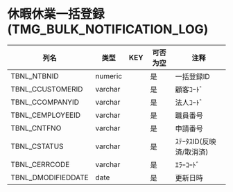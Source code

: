 # 休暇休業一括登録(TMG_BULK_NOTIFICATION_LOG)
| 列名   | 类型   | KEY  | 可否为空 | 注释   |
| ---- | ---- | ---- | ---- | ---- |
|TBNL_NTBNID|numeric||是|一括登録ID|
|TBNL_CCUSTOMERID|varchar||是|顧客ｺｰﾄﾞ|
|TBNL_CCOMPANYID|varchar||是|法人ｺｰﾄﾞ|
|TBNL_CEMPLOYEEID|varchar||是|職員番号|
|TBNL_CNTFNO|varchar||是|申請番号|
|TBNL_CSTATUS|varchar||是|ｽﾃｰﾀｽID(反映済/取消済)|
|TBNL_CERRCODE|varchar||是|ｴﾗｰｺｰﾄﾞ|
|TBNL_DMODIFIEDDATE|date||是|更新日時|
